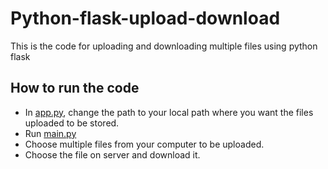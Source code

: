 # Python-flask-upload-download
This is the code for uploading and downloading multiple files using python flask
## How to run the code
* In [app.py](https://github.com/ishitajain123/Python-flask-upload-download/blob/main/app.py), change the path to your local path where you want the files uploaded to be stored.
* Run [main.py](https://github.com/ishitajain123/Python-flask-upload-download/blob/main/main.py)
* Choose multiple files from your computer to be uploaded.
* Choose the file on server and download it.
